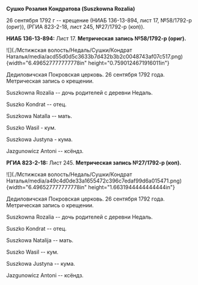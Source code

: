 **Сушко Розалия Кондратова (Suszkowna Rozalia)**

26 сентября 1792 г -- крещение (НИАБ 136-13-894, лист 17, №58/1792-р
(ориг)), (РГИА 823-2-18, лист 245, №27/1792-р (коп)).

**НИАБ 136-13-894:** Лист 17. **Метрическая запись №58/1792-р (ориг).**

![](./Мстижская волость/Недаль/Сушки/Кондрат Наталья/media/acd55d0d5c3633b7d432b3b2c0048743af07c517.png){width="6.496527777777778in"
height="0.7590124671916011in"}

Дедиловичская Покровская церковь. 26 сентября 1792 года. Метрическая
запись о крещении.

Suszkowna Rozalia -- дочь родителей с деревни Недаль.

Suszko Kondrat -- отец.

Suszkowa Natalla -- мать.

Suszko Wasil - кум.

Suszkowa Justyna - кума.

Jazgunowicz Antoni -- ксёндз.

**РГИА 823-2-18:** Лист 245. **Метрическая запись №27/1792-р (коп).**

![](./Мстижская волость/Недаль/Сушки/Кондрат Наталья/media/a49c4d0de33a1655472c396c7edaf99d6a015471.png){width="6.496527777777778in"
height="1.6631944444444444in"}

Дедиловичская Покровская церковь. 26 сентября 1792 года. Метрическая
запись о крещении.

Suszkowna Rozalia -- дочь родителей с деревни Недаль.

Suszko Kondrat -- отец.

Suszkowa Natalija -- мать.

Suszko Wasil -- кум.

Suszkowa Justyna -- кума.

Jazgunowicz Antoni -- ксёндз.
